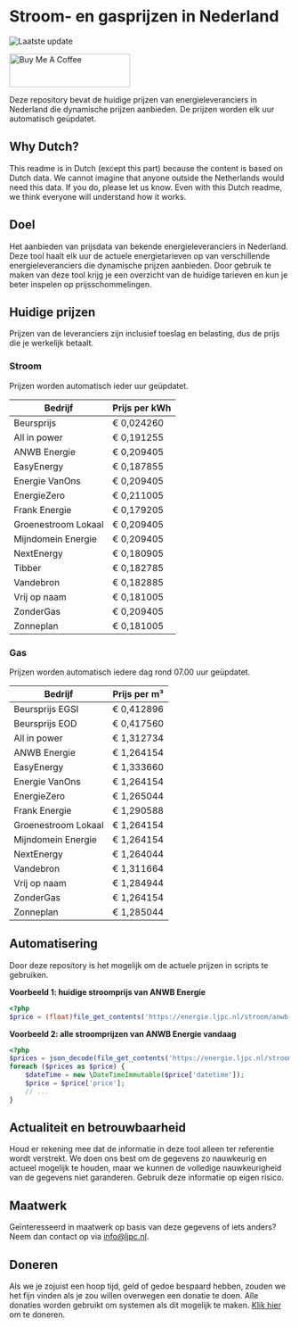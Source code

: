 # Stroom- en gasprijzen in Nederland

![Laatste update](https://img.shields.io/badge/laatste%20update-2024--12--21%2002%3A00%20CET-brightgreen)

<a href="https://www.buymeacoffee.com/Lars-" target="_blank"><img src="https://cdn.buymeacoffee.com/buttons/v2/default-orange.png" alt="Buy Me A Coffee" height="60" style="height: 60px !important;width: 217px !important;" ></a>

Deze repository bevat de huidige prijzen van energieleveranciers in Nederland die dynamische prijzen aanbieden. De prijzen worden elk uur automatisch geüpdatet.

## Why Dutch?

This readme is in Dutch (except this part) because the content is based on Dutch data. We cannot imagine that anyone outside the Netherlands would need this data. If you do, please let us know. Even with this Dutch readme, we think
everyone will understand how it works.

## Doel

Het aanbieden van prijsdata van bekende energieleveranciers in Nederland. Deze tool haalt elk uur de actuele energietarieven op van verschillende energieleveranciers die dynamische prijzen aanbieden. Door gebruik te maken van deze tool
krijg je een overzicht van de huidige tarieven en kun je beter inspelen op prijsschommelingen.

## Huidige prijzen

Prijzen van de leveranciers zijn inclusief toeslag en belasting, dus de prijs die je werkelijk betaalt.

### Stroom

Prijzen worden automatisch ieder uur geüpdatet.

 Bedrijf | Prijs per kWh 
---------|---------------
Beursprijs | € 0,024260
All in power | € 0,191255
ANWB Energie | € 0,209405
EasyEnergy | € 0,187855
Energie VanOns | € 0,209405
EnergieZero | € 0,211005
Frank Energie | € 0,179205
Groenestroom Lokaal | € 0,209405
Mijndomein Energie | € 0,209405
NextEnergy | € 0,180905
Tibber | € 0,182785
Vandebron | € 0,182885
Vrij op naam | € 0,181005
ZonderGas | € 0,209405
Zonneplan | € 0,181005


### Gas

Prijzen worden automatisch iedere dag rond 07.00 uur geüpdatet.

 Bedrijf | Prijs per m³ 
---------|--------------
Beursprijs EGSI | € 0,412896
Beursprijs EOD | € 0,417560
All in power | € 1,312734
ANWB Energie | € 1,264154
EasyEnergy | € 1,333660
Energie VanOns | € 1,264154
EnergieZero | € 1,265044
Frank Energie | € 1,290588
Groenestroom Lokaal | € 1,264154
Mijndomein Energie | € 1,264154
NextEnergy | € 1,264044
Vandebron | € 1,311664
Vrij op naam | € 1,284944
ZonderGas | € 1,264154
Zonneplan | € 1,285044


## Automatisering

Door deze repository is het mogelijk om de actuele prijzen in scripts te gebruiken.

**Voorbeeld 1: huidige stroomprijs van ANWB Energie**

```php
<?php
$price = (float)file_get_contents('https://energie.ljpc.nl/stroom/anwb-energie-nu.txt');

```

**Voorbeeld 2: alle stroomprijzen van ANWB Energie vandaag**

```php
<?php
$prices = json_decode(file_get_contents('https://energie.ljpc.nl/stroom/all-in-power-vandaag.json'),true);
foreach ($prices as $price) {
    $dateTime = new \DateTimeImmutable($price['datetime']);
    $price = $price['price'];
    // ...
}
```

## Actualiteit en betrouwbaarheid

Houd er rekening mee dat de informatie in deze tool alleen ter referentie wordt verstrekt. We doen ons best om de gegevens zo nauwkeurig en actueel mogelijk te houden, maar we kunnen de volledige nauwkeurigheid van de gegevens niet
garanderen. Gebruik deze informatie op eigen risico.

## Maatwerk

Geïnteresseerd in maatwerk op basis van deze gegevens of iets anders? Neem dan contact op
via [info@ljpc.nl](mailto:info@ljpc.nl?subject=Energie%20prijzen).

## Doneren

Als we je zojuist een hoop tijd, geld of gedoe bespaard hebben, zouden we het fijn vinden als je zou willen overwegen een
donatie te doen. Alle donaties worden gebruikt om systemen als dit mogelijk te
maken. [Klik hier](https://www.buymeacoffee.com/Lars-) om te doneren.
